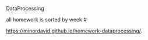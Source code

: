 DataProcessing

all homework is sorted by week #

https://minordavid.github.io/homework-dataprocessing/.
